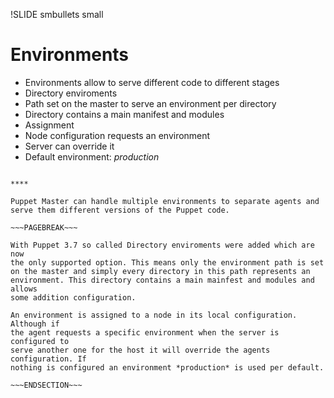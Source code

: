 !SLIDE smbullets small
# Environments

* Environments allow to serve different code to different stages
* Directory enviroments
 * Path set on the master to serve an environment per directory
 * Directory contains a main manifest and modules
* Assignment
 * Node configuration requests an environment
 * Server can override it
* Default environment: *production*

~~~SECTION:handouts~~~

****

Puppet Master can handle multiple environments to separate agents and
serve them different versions of the Puppet code.

~~~PAGEBREAK~~~

With Puppet 3.7 so called Directory enviroments were added which are now
the only supported option. This means only the environment path is set
on the master and simply every directory in this path represents an
environment. This directory contains a main mainfest and modules and allows
some addition configuration.

An environment is assigned to a node in its local configuration. Although if
the agent requests a specific environment when the server is configured to
serve another one for the host it will override the agents configuration. If
nothing is configured an environment *production* is used per default.

~~~ENDSECTION~~~
